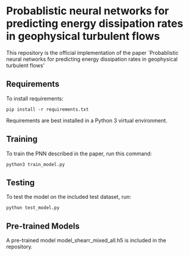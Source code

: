 # Probablistic neural networks for predicting energy dissipation rates in geophysical turbulent flows

This repository is the official implementation of the paper `Probablistic neural networks for predicting energy dissipation rates in geophysical turbulent flows'

## Requirements

To install requirements:

```setup
pip install -r requirements.txt
```

Requirements are best installed in a Python 3 virtual environment.

## Training

To train the PNN described in the paper, run this command:

```train
python3 train_model.py 
```

## Testing

To test the model on the included test dataset, run:

```eval
python test_model.py 
```

## Pre-trained Models

A pre-trained model model_shearr_mixed_all.h5 is included in the repository.

